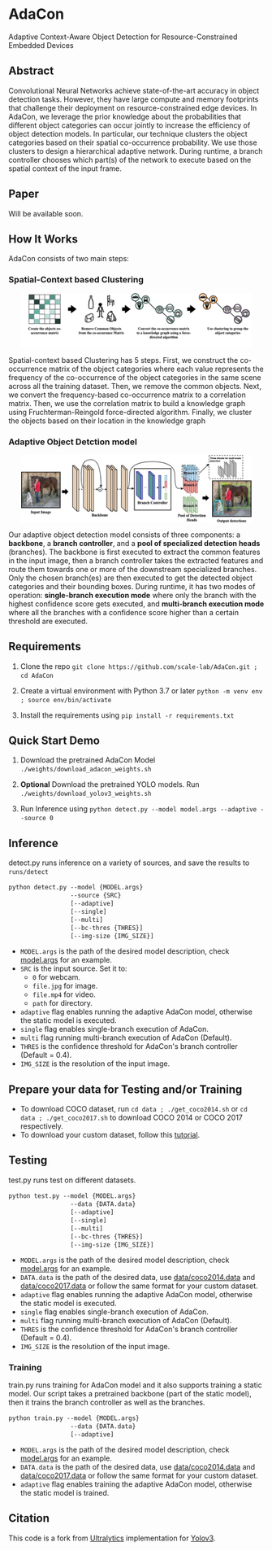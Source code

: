 # AdaCon
Adaptive Context-Aware Object Detection for Resource-Constrained Embedded Devices

## Abstract 
Convolutional Neural Networks achieve state-of-the-art accuracy in object detection tasks. However, they have large compute and memory footprints that challenge their deployment on resource-constrained edge devices. In AdaCon, we leverage the prior knowledge about the probabilities that different object categories can occur jointly to increase the efficiency of object detection models. In particular, our technique clusters the object categories based on their spatial co-occurrence probability. We use those clusters to design a hierarchical adaptive network. During runtime, a branch controller chooses which part(s) of the network to execute based on the spatial context of the input frame. 

## Paper
Will be available soon.

## How It Works
AdaCon consists of two main steps:

### Spatial-Context based Clustering 

<img src="doc/imgs/clustering_spatial_context.jpg" width="90%" style="display: block;  margin: 0 auto;">

Spatial-context based Clustering has 5 steps. First, we construct the co-occurrence matrix of the object categories where each value represents the frequency of the co-occurrence of the object categories in the same scene across all the training dataset. Then, we remove the common objects. Next, we convert the frequency-based co-occurrence matrix to a correlation matrix. Then, we use the correlation matrix to build a knowledge graph using Fruchterman-Reingold force-directed algorithm. Finally, we cluster the objects based on their location in the knowledge graph


### Adaptive Object Detction model
<img src="doc/imgs/adaptive_architecture.jpg" width="90%" style="display: block;  margin: 0 auto;">

Our adaptive object detection model consists of three components: a **backbone**, a **branch controller**, and a **pool of specialized detection heads** (branches). The backbone is first executed to extract the common features in the input image, then a branch controller takes the extracted features and route them towards one or more of the downstream specialized branches. Only the chosen branch(es) are then executed to get the detected object categories and their bounding boxes. During runtime, it has two modes of operation: **single-branch execution mode** where only the branch with the highest confidence score gets executed, and **multi-branch execution mode** where all the branches with a confidence score higher than a certain threshold are executed.


## Requirements

1. Clone the repo `git clone https://github.com/scale-lab/AdaCon.git ; cd AdaCon`

2. Create a virtual environment with Python 3.7 or later `python -m venv env ; source env/bin/activate`

3. Install the requirements using `pip install -r requirements.txt`

## Quick Start Demo

1. Download the pretrained AdaCon Model `./weights/download_adacon_weights.sh`

2. **Optional** Download the pretrained YOLO models. Run `./weights/download_yolov3_weights.sh`

3. Run Inference using `python detect.py --model model.args --adaptive --source 0`

## Inference 
detect.py runs inference on a variety of sources, and save the results to `runs/detect`
```
python detect.py --model {MODEL.args}
                 --source {SRC}
                 [--adaptive]
                 [--single]
                 [--multi]
                 [--bc-thres {THRES}]
                 [--img-size {IMG_SIZE}]
```
- `MODEL.args` is the path of the desired model description, check [model.args](https://github.com/scale-lab/AdaCon/blob/master/model.args) for an example.
- `SRC` is the input source. Set it to:
  - `0` for webcam.
  - `file.jpg` for image.
  - `file.mp4` for video.
  - `path` for directory.
- `adaptive` flag enables running the adaptive AdaCon model, otherwise the static model is executed.
- `single` flag enables single-branch execution of AdaCon.
- `multi` flag running multi-branch execution of AdaCon (Default).
- `THRES` is the confidence threshold for AdaCon's branch controller (Default = 0.4).
- `IMG_SIZE` is the resolution of the input image.

## Prepare your data for Testing and/or Training 
- To download COCO dataset, run `cd data ; ./get_coco2014.sh` or `cd data ; ./get_coco2017.sh` to download COCO 2014 or COCO 2017 respectively. 
- To download your custom dataset, follow this [tutorial](https://github.com/ultralytics/yolov3/wiki/Train-Custom-Data).

## Testing
test.py runs test on different datasets.
```
python test.py --model {MODEL.args}
                 --data {DATA.data}
                 [--adaptive]
                 [--single]
                 [--multi]
                 [--bc-thres {THRES}]
                 [--img-size {IMG_SIZE}]
```
- `MODEL.args` is the path of the desired model description, check [model.args](https://github.com/scale-lab/AdaCon/blob/master/model.args) for an example.
- `DATA.data` is the path of the desired data, use [data/coco2014.data](https://github.com/scale-lab/AdaCon/blob/master/data/coco2014.data) and [data/coco2017.data](https://github.com/scale-lab/AdaCon/blob/master/data/coco2017.data) or follow the same format for your custom dataset.
- `adaptive` flag enables running the adaptive AdaCon model, otherwise the static model is executed.
- `single` flag enables single-branch execution of AdaCon.
- `multi` flag running multi-branch execution of AdaCon (Default).
- `THRES` is the confidence threshold for AdaCon's branch controller (Default = 0.4).
- `IMG_SIZE` is the resolution of the input image.

### Training
train.py runs training for AdaCon model and it also supports training a static model. Our script takes a pretrained backbone (part of the static model), then it trains the branch controller as well as the branches.

```
python train.py --model {MODEL.args}
                 --data {DATA.data}
                 [--adaptive]
```
- `MODEL.args` is the path of the desired model description, check [model.args](https://github.com/scale-lab/AdaCon/blob/master/model.args) for an example.
- `DATA.data` is the path of the desired data, use [data/coco2014.data](https://github.com/scale-lab/AdaCon/blob/master/data/coco2014.data) and [data/coco2017.data](https://github.com/scale-lab/AdaCon/blob/master/data/coco2017.data) or follow the same format for your custom dataset.
- `adaptive` flag enables training the adaptive AdaCon model, otherwise the static model is trained.

## Citation

This code is a fork from [Ultralytics](https://github.com/ultralytics/yolov3) implementation for [Yolov3](https://pjreddie.com/darknet/yolo/).
